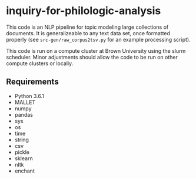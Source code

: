 # inquiry-for-philologic-analysis

This code is an NLP pipeline for topic modeling large collections of documents. It is generalizeable to any text data set, once formatted properly (see `src-gen/raw_corpus2tsv.py` for an example processing script). 

This code is run on a compute cluster at Brown University using the slurm scheduler. Minor adjustments should allow the code to be run on other compute clusters or locally.

## Requirements
* Python 3.6.1
* MALLET
* numpy
* pandas
* sys
* os
* time
* string
* csv
* pickle
* sklearn
* nltk
* enchant
